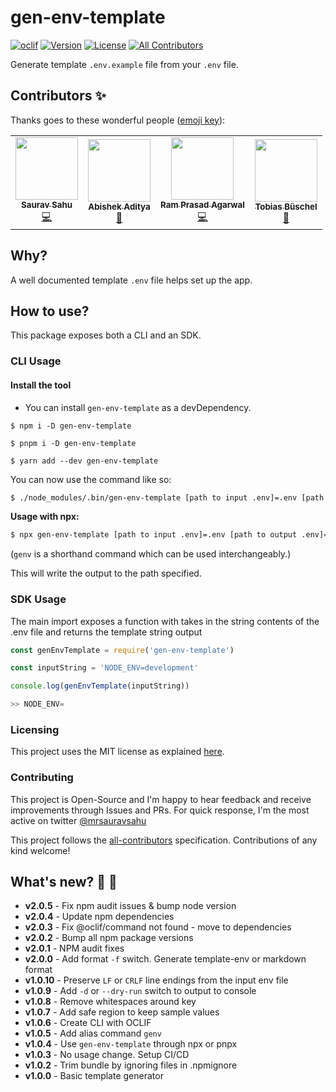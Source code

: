 # gen-env-template

[![oclif](https://img.shields.io/badge/cli-oclif-brightgreen.svg)](https://oclif.io)
[![Version](https://img.shields.io/npm/v/gen-env-template.svg)](https://npmjs.org/package/gen-env-template)
[![License](https://img.shields.io/npm/l/gen-env-template.svg)](https://github.com/mrsauravsahu/gen-env-template/blob/main/LICENSE)<!-- ALL-CONTRIBUTORS-BADGE:START - Do not remove or modify this section -->
[![All Contributors](https://img.shields.io/badge/all_contributors-4-orange.svg?style=flat)](#contributors)
<!-- ALL-CONTRIBUTORS-BADGE:END -->

Generate template `.env.example` file from your `.env` file.

## Contributors ✨

Thanks goes to these wonderful people ([emoji key](https://allcontributors.org/docs/en/emoji-key)):

<!-- ALL-CONTRIBUTORS-LIST:START - Do not remove or modify this section -->
<!-- prettier-ignore-start -->
<!-- markdownlint-disable -->
<table>
  <tr>
    <td align="center"><a href="https://github.com/mrsauravsahu"><img src="https://avatars.githubusercontent.com/u/9134050?v=4?s=100" width="100px;" alt=""/><br /><sub><b>Saurav Sahu</b></sub></a><br /><a href="https://github.com/mrsauravsahu/gen-env-template/commits?author=mrsauravsahu" title="Code">💻</a></td>
    <td align="center"><a href="http://abishekaditya.me"><img src="https://avatars.githubusercontent.com/u/9787009?v=4?s=100" width="100px;" alt=""/><br /><sub><b>Abishek Aditya</b></sub></a><br /><a href="https://github.com/mrsauravsahu/gen-env-template/issues?q=author%3Aabishekaditya" title="Bug reports">🐛</a></td>
    <td align="center"><a href="https://github.com/RamPrasadAgarwal"><img src="https://avatars.githubusercontent.com/u/17383560?v=4?s=100" width="100px;" alt=""/><br /><sub><b>Ram Prasad Agarwal</b></sub></a><br /><a href="https://github.com/mrsauravsahu/gen-env-template/commits?author=RamPrasadAgarwal" title="Code">💻</a></td>
    <td align="center"><a href="http://linkedin.com/in/tbueschel"><img src="https://avatars.githubusercontent.com/u/13087421?v=4?s=100" width="100px;" alt=""/><br /><sub><b>Tobias Büschel</b></sub></a><br /><a href="https://github.com/mrsauravsahu/gen-env-template/commits?author=tobiasbueschel" title="Documentation">📖</a></td>
  </tr>
</table>

<!-- markdownlint-restore -->
<!-- prettier-ignore-end -->

<!-- ALL-CONTRIBUTORS-LIST:END -->

## Why?

A well documented template `.env` file helps set up the app.

## How to use?

This package exposes both a CLI and an SDK.

### CLI Usage

#### Install the tool

- You can install `gen-env-template` as a devDependency.

```shell
$ npm i -D gen-env-template

$ pnpm i -D gen-env-template

$ yarn add --dev gen-env-template
```

You can now use the command like so:

```sh
$ ./node_modules/.bin/gen-env-template [path to input .env]=.env [path to output .env]=.env.example
```

**Usage with npx:**

```sh
$ npx gen-env-template [path to input .env]=.env [path to output .env]=.env.example
```

(`genv` is a shorthand command which can be used interchangeably.)

This will write the output to the path specified.

### SDK Usage

The main import exposes a function with takes in the string contents of the .env file and returns the template string output

```js
const genEnvTemplate = require('gen-env-template')

const inputString = 'NODE_ENV=development'

console.log(genEnvTemplate(inputString))

>> NODE_ENV=
```

### Licensing 

This project uses the MIT license as explained [here](./LICENSE).

### Contributing 

This project is Open-Source and I'm happy to hear feedback and receive improvements through Issues and PRs. For quick response, I'm the most active on twitter [@mrsauravsahu](https://twitter.com/mrsauravsahu)

This project follows the [all-contributors](https://github.com/all-contributors/all-contributors) specification. Contributions of any kind welcome!

## What's new? 🎉 🥳

- **v2.0.5** - Fix npm audit issues & bump node version
- **v2.0.4** - Update npm dependencies
- **v2.0.3** - Fix @oclif/command not found - move to dependencies
- **v2.0.2** - Bump all npm package versions
- **v2.0.1** - NPM audit fixes
- **v2.0.0** - Add format `-f` switch. Generate template-env or markdown format
- **v1.0.10** - Preserve `LF` or `CRLF` line endings from the input env file
- **v1.0.9** - Add `-d` or `--dry-run` switch to output to console
- **v1.0.8** - Remove whitespaces around key
- **v1.0.7** - Add safe region to keep sample values
- **v1.0.6** - Create CLI with OCLIF
- **v1.0.5** - Add alias command `genv`
- **v1.0.4** - Use `gen-env-template` through npx or pnpx
- **v1.0.3** - No usage change. Setup CI/CD
- **v1.0.2** - Trim bundle by ignoring files in .npmignore
- **v1.0.0** - Basic template generator
